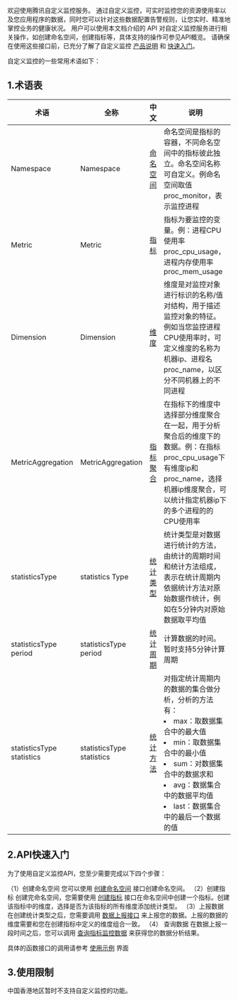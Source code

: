 欢迎使用腾讯自定义监控服务。
通过自定义监控，可实时监控您的资源使用率以及您应用程序的数据，同时您可以针对这些数据配置告警规则，让您实时、精准地掌控业务的健康状况。
用户可以使用本文档介绍的 API 对自定义监控服务进行相关操作，如创建命名空间，创建指标等，具体支持的操作可参见API概览。
请确保在使用这些接口前，已充分了解了自定义监控 <a href="https://cloud.tencent.com/doc/product/397/3984">产品说明</a> 和 <a href="https://cloud.tencent.com/doc/product/397/3989">快速入门</a>。


自定义监控的一些常用术语如下：
## 1.术语表

| 术语 | 全称  | 中文 | 说明 |
|---------|---------|---------|---------|
| Namespace  | Namespace |<a href="https://cloud.tencent.com/doc/product/397/3984">命名空间</a>|命名空间是指标的容器，不同命名空间中的指标彼此独立。命名空间名称可自定义。例命名空间取值proc_monitor，表示监控进程 |
| Metric  | Metric | <a href="https://cloud.tencent.com/doc/product/397/3984">指标</a> | 指标为要监控的变量。例：进程CPU使用率proc_cpu_usage，进程内存使用率proc_mem_usage|
| Dimension | Dimension |<a href="https://cloud.tencent.com/doc/product/397/3984">维度</a> | 维度是对监控对象进行标识的名称/值对结构，用于描述监控对象的特征。例如当您监控进程CPU使用率时，可定义维度的名称为机器ip、进程名proc_name，以区分不同机器上的不同进程|
| MetricAggregation  | MetricAggregation | <a href="https://cloud.tencent.com/doc/product/397/3984">指标聚合</a> | 在指标下的维度中选择部分维度聚合在一起，用于分析聚合后的维度下的数据。例：在指标proc_cpu_usage下有维度ip和proc_name，选择机器ip维度聚合，可以统计指定机器ip下的多个进程的的CPU使用率|
| statisticsType | statistics Type |<a href="https://cloud.tencent.com/doc/product/397/3984">统计类型</a> | 统计类型是对数据进行统计的方法，由统计的周期时间和统计方法组成，表示在统计周期内依据统计方法对原始数据作统计，例如在5分钟内对原始数据取平均值|
|statisticsType period|statisticsType period|<a href="https://cloud.tencent.com/doc/product/397/3984">统计周期</a> | 计算数据的时间。暂时支持5分钟计算周期|
|statisticsType statistics|statisticsType statistics| <a href="https://cloud.tencent.com/doc/product/397/3984">统计方法</a> |对指定统计周期内的数据的集合做分析，分析的方法有：<br><li>max：取数据集合中的最大值<br><li>min：取数据集合中的最小值<br><li>sum：对数据集合中的数据求和<br><li>avg：数据集合中的数据平均值<br><li>last：数据集合中的最后一个数据的值|


## 2.API快速入门
为了使用自定义监控API，您至少需要完成以下四个步骤：

（1）创建命名空间
您可以使用 [创建命名空间](/doc/api/255/创建命名空间) 接口创建命名空间。
（2）创建指标
创建完命名空间，您需要使用 [创建指标](/doc/api/255/创建指标) 接口在命名空间中创建一个指标。创建该指标中的维度，选择是否为该指标的所有维度添加统计类型。
（3）上报数据
在创建统计类型之后，您需要调用 [数据上报接口](/doc/api/255/数据上报接口) 来上报您的数据。上报的数据的维度需要和您在创建指标中定义的维度组合一致。
（4） 查询数据
在数据上报一段时间之后，您可以调用 [查询指标监控数据](/doc/api/255/查询指标监控数据) 来获得您的数据分析结果。

具体的函数接口的调用请参考 [使用示例](/doc/api/255/使用示例) 界面



## 3.使用限制
中国香港地区暂时不支持自定义监控的功能。








